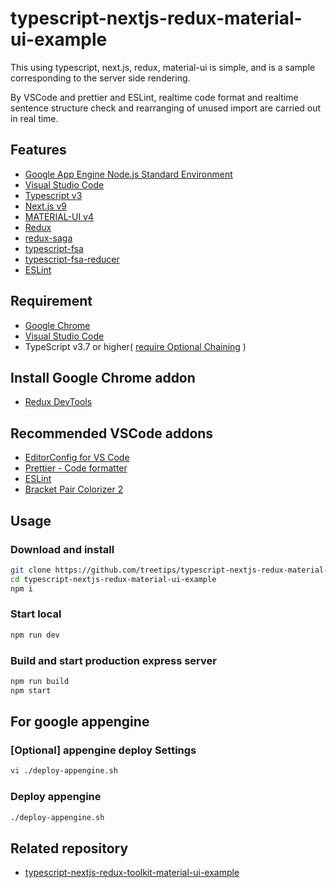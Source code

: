 # typescript-nextjs-redux-material-ui-example

This using typescript, next.js, redux, material-ui is simple, and is a sample corresponding to the server side rendering.

By VSCode and prettier and ESLint, realtime code format and realtime sentence structure check and rearranging of unused import are carried out in real time.

## Features

- [Google App Engine Node.js Standard Environment](https://cloud.google.com/appengine/docs/standard/nodejs/)
- [Visual Studio Code](https://code.visualstudio.com/)
- [Typescript v3](https://www.typescriptlang.org/)
- [Next.js v9](https://nextjs.org/)
- [MATERIAL-UI v4](https://material-ui.com/)
- [Redux](https://redux.js.org/)
- [redux-saga](https://redux-saga.js.org/)
- [typescript-fsa](https://github.com/aikoven/typescript-fsa)
- [typescript-fsa-reducer](https://github.com/dphilipson/typescript-fsa-reducers)
- [ESLint](https://eslint.org/)

## Requirement

- [Google Chrome](https://www.google.com/intl/ja_ALL/chrome/)
- [Visual Studio Code](https://code.visualstudio.com/)
- TypeScript v3.7 or higher( [require Optional Chaining](https://www.typescriptlang.org/docs/handbook/release-notes/typescript-3-7.html#optional-chaining) )

## Install Google Chrome addon

- [Redux DevTools](https://chrome.google.com/webstore/detail/redux-devtools/lmhkpmbekcpmknklioeibfkpmmfibljd?hl=ja)

## Recommended VSCode addons

- [EditorConfig for VS Code](https://marketplace.visualstudio.com/items?itemName=EditorConfig.EditorConfig)
- [Prettier - Code formatter](https://marketplace.visualstudio.com/items?itemName=esbenp.prettier-vscode)
- [ESLint](https://marketplace.visualstudio.com/items?itemName=dbaeumer.vscode-eslint)
- [Bracket Pair Colorizer 2](https://marketplace.visualstudio.com/items?itemName=CoenraadS.bracket-pair-colorizer-2)

## Usage

### Download and install

```bash
git clone https://github.com/treetips/typescript-nextjs-redux-material-ui-example.git
cd typescript-nextjs-redux-material-ui-example
npm i
```

### Start local

```bash
npm run dev
```

### Build and start production express server

```bash
npm run build
npm start
```

## For google appengine

### [Optional] appengine deploy Settings

```bash
vi ./deploy-appengine.sh
```

### Deploy appengine

```bash
./deploy-appengine.sh
```

## Related repository

* [typescript-nextjs-redux-toolkit-material-ui-example](https://github.com/treetips/typescript-nextjs-redux-toolkit-material-ui-example)
